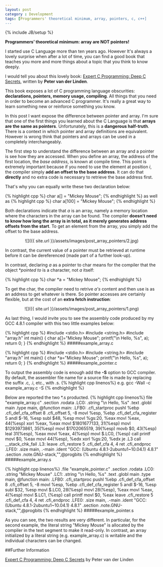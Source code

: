 ```yaml
---
layout: post
category : Development
tags: [Programmers' theoretical minimum, array, pointers, c, c++]
---
```

{% include JB/setup %}

**Programmers’ theoretical minimum: array are NOT pointers!**

<!--more-->
I started use C Language more than ten years ago. However It's always a lovely surprise when after a lot of time, you can  find a good book that teaches you more and more things about a topic that you think to know deeply.

I would tell you about this lovely book: [Expert C Programming: Deep C Secrets](http://www.amazon.co.uk/gp/search?index=books&linkCode=qs&keywords=9780131774292), written by **Peter van der Linden**.

This book exposes a lot of C programming language obscurities: **declarations, pointers, memory usage, compiling**. All things that you need in order to become an advanced C programmer. It's really a great way to learn something new or reinforce something you know. 

In this post I want expose the difference between pointer and array. I'm sure that one of the first things you learned about the C Language is that **arrays are the same as pointers**. Unfortunately, this is a **dangerous half-truth**. There is a context in which pointer and array definitions are equivalent. However is wrong think that pointers and arrays can be used in a completely interchangeably.

The first step to understand the difference between an array and a pointer is see how they are accessed. When you define an array, the address of the first location, the *base address*, is known at compile time. This point is extremely important because if you need to use the element at position *i*, the compiler simply **add an offset to the base address**. It can do that **directly** and no extra code is necessary to retrieve the base address first. 

That's why you can equally write these two declaration below:

{% highlight cpp %}
char a[] = "Mickey Mouse";
{% endhighlight %} 
as well as
{% highlight cpp %}
char a[100] = "Mickey Mouse";
{% endhighlight %}

Both declarations indicate that *a* is an array, namely a memory location where the characters in the array can be found. The compiler **doesn't need to know how long the array is in total, as it merely generates address offsets from the start**. To get an element from the array, you simply add the offset to the base address.

<div style="text-align:center" markdown="1">
![]({{ site.url }}/assets/images/post_array_pointers/2.jpg)
</div>

In contrast, the current value of a pointer must be retrieved at runtime before it can be dereferenced (made part of a further look-up).

In contrast, declaring *a* as a pointer to char means for the compiler that the object **pointed to* is a character, not *a* itself:

{% highlight cpp %}
char *a = "Mickey Mouse";
{% endhighlight %}

To get the char, the compiler need to retrive *a's* content and then use is as an address to get whatever is there. So pointer accesses are certainly flexible, but at the cost of an **extra fetch instruction**:

<div style="text-align:center" markdown="1">
![]({{ site.url }}/assets/images/post_array_pointers/1.png)
</div>


As last thing, I would invite you to see the assembly code produced by my GCC 4.8.1 compiler with this two little examples below:

{% highlight cpp %}
#include <stdio.h>
#include <string.h>
#include "array.h"
int main()
{
    char a[]="Mickey Mouse";
    printf("\n Hello, %s", a);
    return 0;
}
{% endhighlight %}
#####example_array.c


{% highlight cpp %}
#include <stdio.h>
#include <string.h>
#include "array.h"
int main()
{
    char *a="Mickey Mouse";
    printf("\n Hello, %s", a);
    return 0;
}
{% endhighlight %}
#####example_pointer.c

To output the assembly code is enough add the **-S** option to GCC compiler. By default, the assembler file name for a source file is made by replacing the suffix .c, .i, etc., with .s.
{% highlight cpp linenos%}
e.g.
gcc -Wall -c example_array.c -S
{% endhighlight %}


Below are reported the two *.s producted.
{% highlight cpp linenos%}
file	"example_array.c"
	.section	.rodata
.LC0:
	.string	"\n Hello, %s"
	.text
	.globl	main
	.type	main, @function
main:
.LFB0:
	.cfi_startproc
	pushl	%ebp
	.cfi_def_cfa_offset 8
	.cfi_offset 5, -8
	movl	%esp, %ebp
	.cfi_def_cfa_register 5
	andl	$-16, %esp
	subl	$48, %esp
	movl	%gs:20, %eax
	movl	%eax, 44(%esp)
	xorl	%eax, %eax
	movl	$1801677133, 31(%esp)
	movl	$1293973861, 35(%esp)
	movl	$1702065519, 39(%esp)
	movb	$0, 43(%esp)
	leal	31(%esp), %eax
	movl	%eax, 4(%esp)
	movl	$.LC0, (%esp)
	call	printf
	movl	$0, %eax
	movl	44(%esp), %edx
	xorl	%gs:20, %edx
	je	.L3
	call	__stack_chk_fail
.L3:
	leave
	.cfi_restore 5
	.cfi_def_cfa 4, 4
	ret
	.cfi_endproc
.LFE0:
	.size	main, .-main
	.ident	"GCC: (Ubuntu 4.8.1-2ubuntu1~10.04.1) 4.8.1"
	.section	.note.GNU-stack,"",@progbits
{% endhighlight %}
#####example_array.s


{% highlight cpp linenos%}
	.file	"example_pointer.c"
	.section	.rodata
.LC0:
	.string	"Mickey Mouse"
.LC1:
	.string	"\n Hello, %s"
	.text
	.globl	main
	.type	main, @function
main:
.LFB0:
	.cfi_startproc
	pushl	%ebp
	.cfi_def_cfa_offset 8
	.cfi_offset 5, -8
	movl	%esp, %ebp
	.cfi_def_cfa_register 5
	andl	$-16, %esp
	subl	$32, %esp
	movl	$.LC0, 28(%esp)
	movl	28(%esp), %eax
	movl	%eax, 4(%esp)
	movl	$.LC1, (%esp)
	call	printf
	movl	$0, %eax
	leave
	.cfi_restore 5
	.cfi_def_cfa 4, 4
	ret
	.cfi_endproc
.LFE0:
	.size	main, .-main
	.ident	"GCC: (Ubuntu 4.8.1-2ubuntu1~10.04.1) 4.8.1"
	.section	.note.GNU-stack,"",@progbits
{% endhighlight %}
#####example_pointer.s


As you can see, the two results are very different. In particular, for the second example, the literal string "Mickey Mouse" is allocated by the compiler in the text segment to make it read-only. In contrast, an array initialized by a literal string (e.g. example_array.c) is writable and the individual characters can be changed. 


##Further Information

[Expert C Programming: Deep C Secrets](http://www.amazon.co.uk/gp/search?index=books&linkCode=qs&keywords=9780131774292) by Peter van der Linden


